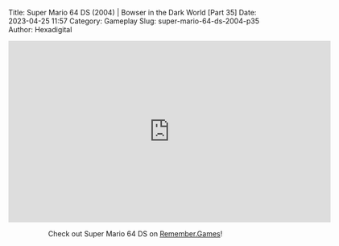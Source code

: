 Title: Super Mario 64 DS (2004) | Bowser in the Dark World [Part 35]
Date: 2023-04-25 11:57
Category: Gameplay
Slug: super-mario-64-ds-2004-p35
Author: Hexadigital

<center><iframe src="https://www.youtube.com/embed/tO6xsyC0ZmA?feature=oembed" allow="accelerometer; autoplay; encrypted-media; gyroscope; picture-in-picture" width="640" height="360" frameborder="0"></iframe>

Check out Super Mario 64 DS on [Remember.Games](https://remember.games/game/2250/super-mario-64-ds/)!</center>